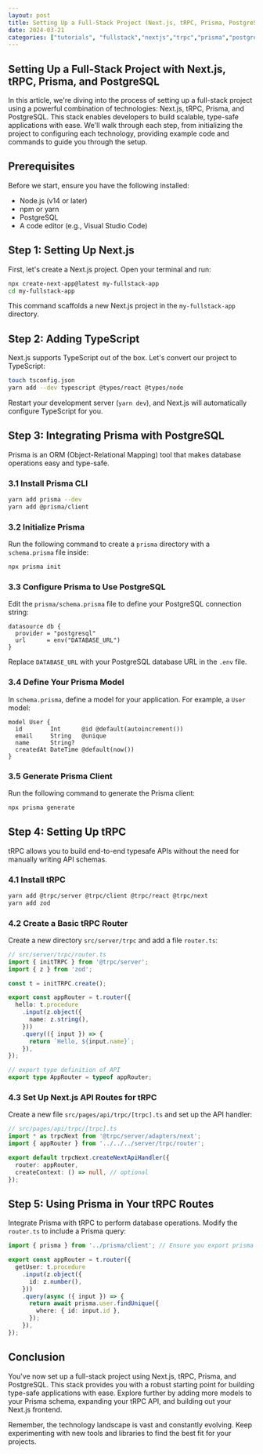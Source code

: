 ```yaml
---
layout: post
title: Setting Up a Full-Stack Project (Next.js, tRPC, Prisma, PostgreSQL)
date: 2024-03-21
categories: ["tutorials", "fullstack","nextjs","trpc","prisma","postgresql"]
---
```

## Setting Up a Full-Stack Project with Next.js, tRPC, Prisma, and PostgreSQL

In this article, we're diving into the process of setting up a full-stack project using a powerful combination of technologies: Next.js, tRPC, Prisma, and PostgreSQL. This stack enables developers to build scalable, type-safe applications with ease. We'll walk through each step, from initializing the project to configuring each technology, providing example code and commands to guide you through the setup.

## Prerequisites

Before we start, ensure you have the following installed:

- Node.js (v14 or later)
- npm or yarn
- PostgreSQL
- A code editor (e.g., Visual Studio Code)

## Step 1: Setting Up Next.js

First, let's create a Next.js project. Open your terminal and run:

```bash
npx create-next-app@latest my-fullstack-app
cd my-fullstack-app
```

This command scaffolds a new Next.js project in the `my-fullstack-app` directory.

## Step 2: Adding TypeScript

Next.js supports TypeScript out of the box. Let's convert our project to TypeScript:

```bash
touch tsconfig.json
yarn add --dev typescript @types/react @types/node
```

Restart your development server (`yarn dev`), and Next.js will automatically configure TypeScript for you.

## Step 3: Integrating Prisma with PostgreSQL

Prisma is an ORM (Object-Relational Mapping) tool that makes database operations easy and type-safe.

### 3.1 Install Prisma CLI

```bash
yarn add prisma --dev
yarn add @prisma/client
```

### 3.2 Initialize Prisma

Run the following command to create a `prisma` directory with a `schema.prisma` file inside:

```bash
npx prisma init
```

### 3.3 Configure Prisma to Use PostgreSQL

Edit the `prisma/schema.prisma` file to define your PostgreSQL connection string:

```prisma
datasource db {
  provider = "postgresql"
  url      = env("DATABASE_URL")
}
```

Replace `DATABASE_URL` with your PostgreSQL database URL in the `.env` file.

### 3.4 Define Your Prisma Model

In `schema.prisma`, define a model for your application. For example, a `User` model:

```prisma
model User {
  id        Int      @id @default(autoincrement())
  email     String   @unique
  name      String?
  createdAt DateTime @default(now())
}
```

### 3.5 Generate Prisma Client

Run the following command to generate the Prisma client:

```bash
npx prisma generate
```

## Step 4: Setting Up tRPC

tRPC allows you to build end-to-end typesafe APIs without the need for manually writing API schemas.

### 4.1 Install tRPC

```bash
yarn add @trpc/server @trpc/client @trpc/react @trpc/next
yarn add zod
```

### 4.2 Create a Basic tRPC Router

Create a new directory `src/server/trpc` and add a file `router.ts`:

```typescript
// src/server/trpc/router.ts
import { initTRPC } from '@trpc/server';
import { z } from 'zod';

const t = initTRPC.create();

export const appRouter = t.router({
  hello: t.procedure
    .input(z.object({
      name: z.string(),
    }))
    .query(({ input }) => {
      return `Hello, ${input.name}`;
    }),
});

// export type definition of API
export type AppRouter = typeof appRouter;
```

### 4.3 Set Up Next.js API Routes for tRPC

Create a new file `src/pages/api/trpc/[trpc].ts` and set up the API handler:

```typescript
// src/pages/api/trpc/[trpc].ts
import * as trpcNext from '@trpc/server/adapters/next';
import { appRouter } from '../../../server/trpc/router';

export default trpcNext.createNextApiHandler({
  router: appRouter,
  createContext: () => null, // optional
});
```

## Step 5: Using Prisma in Your tRPC Routes

Integrate Prisma with tRPC to perform database operations. Modify the `router.ts` to include a Prisma query:

```typescript
import { prisma } from '../prisma/client'; // Ensure you export prisma from your Prisma setup

export const appRouter = t.router({
  getUser: t.procedure
    .input(z.object({
      id: z.number(),
    }))
    .query(async ({ input }) => {
      return await prisma.user.findUnique({
        where: { id: input.id },
      });
    }),
});
```

## Conclusion

You've now set up a full-stack project using Next.js, tRPC, Prisma, and PostgreSQL. This stack provides you with a robust starting point for building type-safe applications with ease. Explore further by adding more models to your Prisma schema, expanding your tRPC API, and building out your Next.js frontend.

Remember, the technology landscape is vast and constantly evolving. Keep experimenting with new tools and libraries to find the best fit for your projects.

